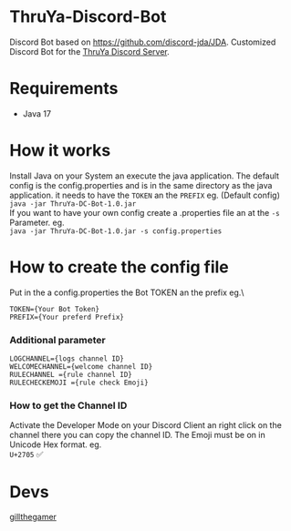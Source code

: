 # ThruYa-Discord-Bot

Discord Bot based on https://github.com/discord-jda/JDA. Customized Discord Bot for the [ThruYa Discord Server](https://discord.gg/pngUPxr6Wj).

# Requirements

- Java 17
# How it works

Install Java on your System an execute the java application. The default config is the config.properties and is in the same directory as the java application. it needs to have the `TOKEN` an the `PREFIX`
eg. (Default config)\
`java -jar ThruYa-DC-Bot-1.0.jar`\
If you want to have your own config create a .properties file an at the `-s` Parameter.
eg.\
`java -jar ThruYa-DC-Bot-1.0.jar -s config.properties`
# How to create the config file
Put in the a config.properties the Bot TOKEN an the prefix
eg.\
```
TOKEN={Your Bot Token}
PREFIX={Your preferd Prefix}
```
### Additional parameter
```
LOGCHANNEL={logs channel ID}
WELCOMECHANNEL={welcome channel ID}
RULECHANNEL ={rule channel ID}
RULECHECKEMOJI ={rule check Emoji}
```
### How to get the Channel ID
Activate the Developer Mode on your Discord Client an right click on the channel there you can copy the channel ID. The Emoji must be on in Unicode Hex format.
eg.\
`U+2705` ✅
# Devs
[gillthegamer](https://github.com/gillthegamer) 